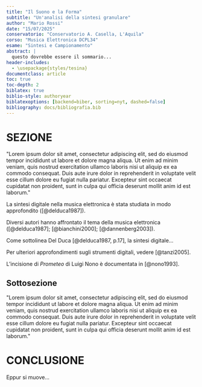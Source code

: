 ```yaml
---
title: "Il Suono e la Forma"
subtitle: "Un'analisi della sintesi granulare"
author: "Mario Rossi"
date: "15/07/2025"
conservatorio: "Conservatorio A. Casella, L'Aquila"
corso: "Musica Elettronica DCPL34"
esame: "Sintesi e Campionamento"
abstract: |
  questo dovrebbe essere il sommario...
header-includes:
  - \usepackage{styles/tesina}
documentclass: article
toc: true
toc-depth: 2
biblatex: true
biblio-style: authoryear
biblatexoptions: [backend=biber, sorting=nyt, dashed=false]
bibliography: docs/bibliografia.bib
---
```





# SEZIONE

"Lorem ipsum dolor sit amet, consectetur adipiscing elit, sed do eiusmod tempor incididunt ut labore et dolore magna aliqua. Ut enim ad minim veniam, quis nostrud exercitation ullamco laboris nisi ut aliquip ex ea commodo consequat. Duis aute irure dolor in reprehenderit in voluptate velit esse cillum dolore eu fugiat nulla pariatur. Excepteur sint occaecat cupidatat non proident, sunt in culpa qui officia deserunt mollit anim id est laborum."

La sintesi digitale nella musica elettronica è stata studiata in modo approfondito ([@delduca1987]).

Diversi autori hanno affrontato il tema della musica elettronica ([@delduca1987]; [@bianchini2000]; [@dannenberg2003]).

Come sottolinea Del Duca [@delduca1987, p.17], la sintesi digitale...

Per ulteriori approfondimenti sugli strumenti digitali, vedere [@tanzi2005].

L’incisione di *Prometeo* di Luigi Nono è documentata in [@nono1993].


## Sottosezione

"Lorem ipsum dolor sit amet, consectetur adipiscing elit, sed do eiusmod tempor incididunt ut labore et dolore magna aliqua. Ut enim ad minim veniam, quis nostrud exercitation ullamco laboris nisi ut aliquip ex ea commodo consequat. Duis aute irure dolor in reprehenderit in voluptate velit esse cillum dolore eu fugiat nulla pariatur. Excepteur sint occaecat cupidatat non proident, sunt in culpa qui officia deserunt mollit anim id est laborum."


# CONCLUSIONE

Eppur si muove...


